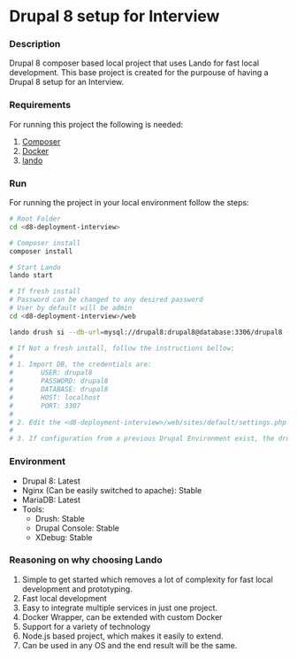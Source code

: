 # Drupal 8 setup for Interview
### Description
Drupal 8 composer based local project that uses Lando for fast local development. This base project is created for the purpouse of having a Drupal 8 setup for an Interview.

### Requirements
For running this project the following is needed:
1. [Composer](https://getcomposer.org/download/)
2. [Docker](https://www.docker.com/)
3. [lando](https://github.com/lando/lando)

### Run
For running the project in your local environment follow the steps:
```bash
# Root Folder
cd <d8-deployment-interview>

# Composer install
composer install

# Start Lando
lando start

# If fresh install
# Password can be changed to any desired password
# User by default will be admin
cd <d8-deployment-interview>/web

lando drush si --db-url=mysql://drupal8:drupal8@database:3306/drupal8 --account-pass=12345 -y 

# If Not a fresh install, follow the instructions bellow:
#
# 1. Import DB, the credentials are:
#       USER: drupal8
#       PASSWORD: drupal8
#       DATABASE: drupal8
#       HOST: localhost
#       PORT: 3307
#
# 2. Edit the <d8-deployment-interview>/web/sites/default/settings.php to contain the DB Connection Info. Follow the documentation on the settings.php file on how to set it up.
#
# 3. If configuration from a previous Drupal Environment exist, the drupal 8 composer project sets the config sync directory to <d8-deployment-interview>/config/sync, just have to drop the configuration there and import it with Drush or by the admin UI in /admin/config/development/configuration
```

### Environment
 - Drupal 8: Latest
 - Nginx (Can be easily switched to apache): Stable
 - MariaDB: Latest
 - Tools:
    - Drush: Stable
    - Drupal Console: Stable
    - XDebug: Stable

### Reasoning on why choosing Lando
1. Simple to get started which removes a lot of complexity for fast local development and prototyping.
2. Fast local development
3. Easy to integrate multiple services in just one project.
4. Docker Wrapper, can be extended with custom Docker
5. Support for a variety of technology
6. Node.js based project, which makes it easily to extend.
7. Can be used in any OS and the end result will be the same.